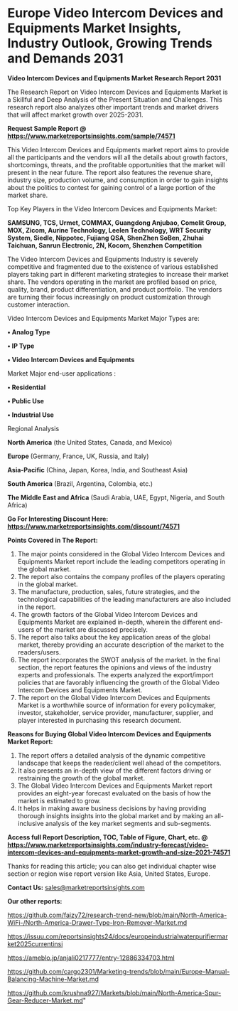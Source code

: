  # Europe Video Intercom Devices and Equipments Market Insights, Industry Outlook, Growing Trends and Demands 2031

<strong>Video Intercom Devices and Equipments Market Research Report 2031</strong>

The Research Report on Video Intercom Devices and Equipments Market is a Skillful and Deep Analysis of the Present Situation and Challenges. This research report also analyzes other important trends and market drivers that will affect market growth over 2025-2031.

<strong>Request Sample Report @ <a href=https://www.marketreportsinsights.com/sample/74571>https://www.marketreportsinsights.com/sample/74571</a></strong>

This Video Intercom Devices and Equipments market report aims to provide all the participants and the vendors will all the details about growth factors, shortcomings, threats, and the profitable opportunities that the market will present in the near future. The report also features the revenue share, industry size, production volume, and consumption in order to gain insights about the politics to contest for gaining control of a large portion of the market share.

Top Key Players in the Video Intercom Devices and Equipments Market:

<strong>SAMSUNG, TCS, Urmet, COMMAX, Guangdong Anjubao, Comelit Group, MOX, Zicom, Aurine Technology, Leelen Technology, WRT Security System, Siedle, Nippotec, Fujiang QSA, ShenZhen SoBen, Zhuhai Taichuan, Sanrun Electronic, 2N, Kocom, Shenzhen Competition</strong>

The Video Intercom Devices and Equipments Industry is severely competitive and fragmented due to the existence of various established players taking part in different marketing strategies to increase their market share. The vendors operating in the market are profiled based on price, quality, brand, product differentiation, and product portfolio. The vendors are turning their focus increasingly on product customization through customer interaction.

Video Intercom Devices and Equipments Market Major Types are:

<strong>• Analog Type

• IP Type

• Video Intercom Devices and Equipments</strong>

Market Major end-user applications :

<strong>• Residential

• Public Use

• Industrial Use</strong>

Regional Analysis

</u><strong><b>North America</b></strong> (the United States, Canada, and Mexico)

<strong><b>Europe </b></strong>(Germany, France, UK, Russia, and Italy)

<strong><b>Asia-Pacific</b></strong> (China, Japan, Korea, India, and Southeast Asia)

<strong><b>South America</b></strong> (Brazil, Argentina, Colombia, etc.)

<strong><b>The Middle East and Africa</b></strong> (Saudi Arabia, UAE, Egypt, Nigeria, and South Africa)

<strong>Go For Interesting Discount Here: <a href=https://www.marketreportsinsights.com/discount/74571>https://www.marketreportsinsights.com/discount/74571</a></strong>

<strong>Points Covered in The Report:</strong>
<ol>
  <li>The major points considered in the Global Video Intercom Devices and Equipments Market report include the leading competitors operating in the global market.</li>
  <li>The report also contains the company profiles of the players operating in the global market.</li>
  <li>The manufacture, production, sales, future strategies, and the technological capabilities of the leading manufacturers are also included in the report.</li>
  <li>The growth factors of the Global Video Intercom Devices and Equipments Market are explained in-depth, wherein the different end-users of the market are discussed precisely.</li>
  <li>The report also talks about the key application areas of the global market, thereby providing an accurate description of the market to the readers/users.</li>
  <li>The report incorporates the SWOT analysis of the market. In the final section, the report features the opinions and views of the industry experts and professionals. The experts analyzed the export/import policies that are favorably influencing the growth of the Global Video Intercom Devices and Equipments Market.</li>
  <li>The report on the Global Video Intercom Devices and Equipments Market is a worthwhile source of information for every policymaker, investor, stakeholder, service provider, manufacturer, supplier, and player interested in purchasing this research document.</li>
</ol>
<strong>Reasons for Buying Global Video Intercom Devices and Equipments Market Report:</strong>

<ol>
  <li>The report offers a detailed analysis of the dynamic competitive landscape that keeps the reader/client well ahead of the competitors.</li>
  <li>It also presents an in-depth view of the different factors driving or restraining the growth of the global market.</li>
  <li>The Global Video Intercom Devices and Equipments Market report provides an eight-year forecast evaluated on the basis of how the market is estimated to grow.</li>
  <li>It helps in making aware business decisions by having providing thorough insights insights into the global market and by making an all-inclusive analysis of the key market segments and sub-segments.</li>
</ol>
<strong>Access full Report Description, TOC, Table of Figure, Chart, etc. @ <a href=https://www.marketreportsinsights.com/industry-forecast/video-intercom-devices-and-equipments-market-growth-and-size-2021-74571>https://www.marketreportsinsights.com/industry-forecast/video-intercom-devices-and-equipments-market-growth-and-size-2021-74571</a></strong>


Thanks for reading this article; you can also get individual chapter wise section or region wise report version like Asia, United States, Europe.

<strong>Contact Us:</strong>
sales@marketreportsinsights.com

<strong>Our other reports:</strong>

<a href=https://github.com/faizy72/research-trend-new/blob/main/North-America-WiFi-/North-America-Drawer-Type-Iron-Remover-Market.md>https://github.com/faizy72/research-trend-new/blob/main/North-America-WiFi-/North-America-Drawer-Type-Iron-Remover-Market.md</a>

<a href=https://issuu.com/reportsinsights24/docs/europeindustrialwaterpurifiermarket2025currentinsi>https://issuu.com/reportsinsights24/docs/europeindustrialwaterpurifiermarket2025currentinsi</a>

<a href=https://ameblo.jp/anjali0217777/entry-12886334703.html>https://ameblo.jp/anjali0217777/entry-12886334703.html</a>

<a href=https://github.com/cargo2301/Marketing-trends/blob/main/Europe-Manual-Balancing-Machine-Market.md>https://github.com/cargo2301/Marketing-trends/blob/main/Europe-Manual-Balancing-Machine-Market.md</a>

<a href=https://github.com/krushna927/Markets/blob/main/North-America-Spur-Gear-Reducer-Market.md>https://github.com/krushna927/Markets/blob/main/North-America-Spur-Gear-Reducer-Market.md</a>"
